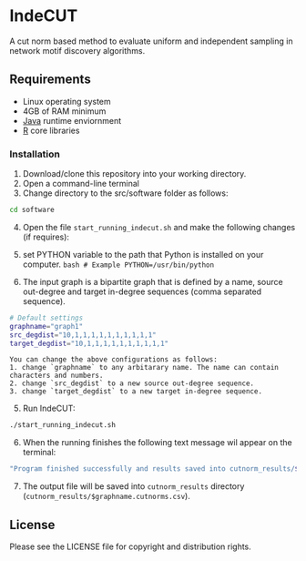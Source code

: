 # IndeCUT
A cut norm based method to evaluate uniform and independent sampling in network motif discovery algorithms.

## Requirements
+ Linux operating system
+ 4GB of RAM minimum
+ [Java](https://java.com/en/download/) runtime enviornment 
+ [R](www.r-project.org) core libraries

### Installation
1. Download/clone this repository into your working directory. 
2. Open a command-line terminal
3. Change directory to the src/software folder as follows:
  ```bash
  cd software
  ```
  
4. Open the file `start_running_indecut.sh` and make the following changes (if requires):
  1. set PYTHON variable to the path that Python is installed on your computer.
    ```bash
    # Example
    PYTHON=/usr/bin/python
    ```
    
  2. The input graph is a bipartite graph that is defined by a name, source out-degree and target in-degree sequences (comma separated sequence). 
  ```bash
  # Default settings
  graphname="graph1"
  src_degdist="10,1,1,1,1,1,1,1,1,1,1"
  target_degdist="10,1,1,1,1,1,1,1,1,1,1"
  ```
  
    You can change the above configurations as follows: 
    1. change `graphname` to any arbitarary name. The name can contain characters and numbers. 
    2. change `src_degdist` to a new source out-degree sequence. 
    3. change `target_degdist` to a new target in-degree sequence.

5. Run IndeCUT:
  ```bash
  ./start_running_indecut.sh
  ```
6. When the running finishes the following text message wil appear on the terminal:
  ```bash
  "Program finished successfully and results saved into cutnorm_results/$graphname.cutnorms.csv file!"
  ```
  
7. The output file will be saved into `cutnorm_results` directory (`cutnorm_results/$graphname.cutnorms.csv`).

## License
Please see the LICENSE file for copyright and distribution rights.

